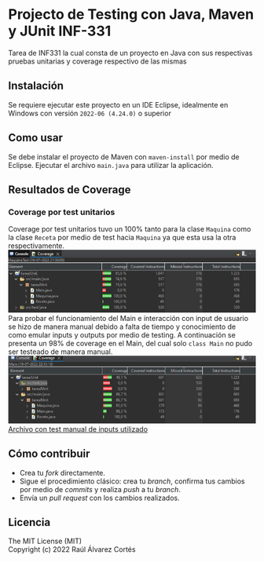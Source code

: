 # Projecto de Testing con Java, Maven y JUnit INF-331
Tarea de INF331 la cual consta de un proyecto en Java con sus respectivas pruebas unitarias y coverage respectivo de las mismas
## Instalación
Se requiere ejecutar este proyecto en un IDE Eclipse, idealmente en Windows con versión `2022-06 (4.24.0)` o superior
## Como usar
Se debe instalar el proyecto de Maven con `maven-install` por medio de Eclipse.
Ejecutar el archivo `main.java` para utilizar la aplicación.
## Resultados de Coverage
### Coverage por test unitarios
Coverage por test unitarios tuvo un 100% tanto para la clase `Maquina` como la clase `Receta` por medio de test hacia `Maquina` ya que esta usa la otra respectivamente.  
![Coverage por Test unitarios](./coverage/coverageWithTests.png)  
Para probar el funcionamiento del Main e interacción con input de usuario se hizo de manera manual debido a falta de tiempo y conocimiento de como emular inputs y outputs por medio de testing. A continuación se presenta un 98% de coverage en el Main, del cual solo `class Main` no pudo ser testeado de manera manual.  
![Coverage por Test manual](./coverage/coverageWithManualTest.png)  
[Archivo con test manual de inputs utilizado](./coverage/manualTest.md)

## Cómo contribuir
- Crea tu _fork_ directamente.
- Sigue el procedimiento clásico: crea tu _branch_, confirma tus cambios por medio de _commits_ y realiza _push_ a tu _branch_.
- Envía un _pull request_ con los cambios realizados.


## Licencia
The MIT License (MIT)  
Copyright (c) 2022 Raúl Álvarez Cortés
